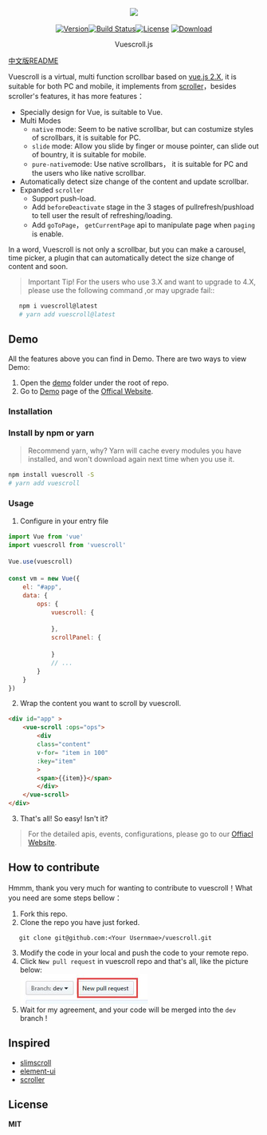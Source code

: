
 
  <p align="center"><a href="https://wangyi7099.github.io/vuescrolljs/zh/"><img width="100" src="https://wangyi7099.github.io/vuescrolljs/logo.png" /></a></p>
<p align="center">
  <a href="https://www.npmjs.com/package/vuescroll"><img src="https://img.shields.io/npm/v/vuescroll.svg" alt="Version"></a><a href="https://circleci.com/gh/wangyi7099/vuescroll/tree/dev"><img src="https://img.shields.io/circleci/project/wangyi7099/vuescroll/dev.svg" alt="Build Status"></a><a href="https://www.npmjs.com/package/vuescroll"><img src="https://img.shields.io/npm/l/vuescroll.svg" alt="License"></a>
<a href="https://www.npmjs.com/package/vuescroll"><img src="https://img.shields.io/npm/dm/vuescroll.svg" alt="Download"></a>
</p>
<p align="center">Vuescroll.js</p>

[中文版README](https://github.com/wangyi7099/vuescroll/blob/dev/README-ZH.md)

Vuescroll is a virtual, multi function scrollbar based on [vue.js 2.X](https://github.com/vuejs/vue),  it is suitable for both PC and mobile, it implements from [scroller](https://github.com/pbakaus/scroller)，besides scroller's features, it has more features：
- Specially design for Vue, is suitable to Vue.
- Multi Modes
    - `native` mode:  Seem to be native scrollbar, but can costumize styles of scrollbars, it is suitable for PC. 
    - `slide` mode: Allow you slide by finger or mouse pointer, can slide out of bountry, it is suitable for mobile.
    - `pure-native`mode: Use native scrollbars， it is suitable for PC and the users who like native scrollbar.
- Automatically detect size change of the content and update scrollbar.
- Expanded `scroller`
    - Support push-load.
    - Add `beforeDeactivate` stage in the 3 stages of pullrefresh/pushload to tell user the result of refreshing/loading.  
    - Add `goToPage`， `getCurrentPage` api to manipulate page when `paging` is enable.

In a word, Vuescroll is not only a scrollbar, but you can make a carousel, time picker, a plugin that can automatically detect the size change of content and soon.

> Important Tip! For the users who use 3.X and want to upgrade to 4.X, please use the following command ,or may upgrade fail::
```bash
   npm i vuescroll@latest
   # yarn add vuescroll@latest
```
## Demo
All the features above you can find in Demo. There are two ways to view Demo:
1. Open the [demo](https://github.com/wangyi7099/vuescroll/tree/dev/demo) folder under the root of repo.
2. Go to [Demo](https://wangyi7099.github.io/vuescrolljs/Demo/) page of the [Offical Website](https://wangyi7099.github.io/vuescrolljs/).
### Installation
### Install by npm or yarn
> Recommend yarn, why? Yarn will cache every modules you have installed, and won't download again next time when you use it.
```bash
npm install vuescroll -S
# yarn add vuescroll
```
### Usage
1. Configure in your entry file

```javascript
import Vue from 'vue' 
import vuescroll from 'vuescroll'

Vue.use(vuescroll)

const vm = new Vue({
    el: "#app",
    data: {
        ops: {
            vuescroll: {

            },
            scrollPanel: {
                
            }
            // ...
        }
    }
})
```
2. Wrap the content you want to scroll by vuescroll.
```html
<div id="app" >
    <vue-scroll :ops="ops">
        <div 
        class="content"
        v-for= "item in 100"
        :key="item"
        >
        <span>{{item}}</span>
        </div>
    </vue-scroll>
</div>
``` 
3. That's all! So easy! Isn't it?

> For the detailed apis, events, configurations, please go to our [Offiacl Website](https://wangyi7099.github.io/vuescrolljs/).


## How to contribute

Hmmm, thank you very much for wanting to contribute to vuescroll！What you need are some steps bellow：
1. Fork this repo.
2. Clone the repo you have just forked.
```base
   git clone git@github.com:<Your Usernmae>/vuescroll.git
```
3. Modify the code in your local and push the code to your remote repo.
3. Click `New pull request` in vuescroll repo and that's all, like the picture below:<br /><img src="https://github.com/wangyi7099/pictureCdn/blob/master/allPic/others/pr.jpg?raw=true" /> 
4. Wait for my agreement, and your code will be merged into the `dev` branch !

## Inspired

* [slimscroll](https://github.com/rochal/jQuery-slimScroll)
* [element-ui](https://github.com/ElemeFE/element/tree/dev/packages/scrollbar/src)
* [scroller](https://github.com/pbakaus/scroller)

## License

**MIT** 
